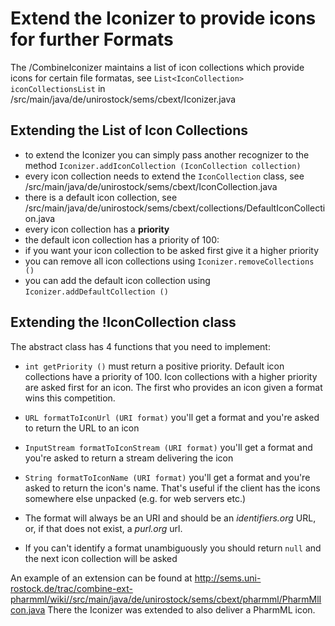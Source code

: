 Extend the Iconizer to provide icons for further Formats 
=========================================================
The /CombineIconizer maintains a list of icon collections which provide icons for certain file formatas, see ```List<IconCollection> iconCollectionsList``` in /src/main/java/de/unirostock/sems/cbext/Iconizer.java​​ 


Extending the List of Icon Collections 
---------------------------------------
* to extend the Iconizer you can simply pass another recognizer to the method ```Iconizer.addIconCollection (IconCollection collection)```
* every icon collection needs to extend the ```IconCollection``` class, see /src/main/java/de/unirostock/sems/cbext/IconCollection.java
* there is a default icon collection, see /src/main/java/de/unirostock/sems/cbext/collections/DefaultIconCollection.java
* every icon collection has a **priority**
* the default icon collection has a priority of 100:
 * if you want your icon collection to be asked first give it a higher priority
* you can remove all icon collections using ```Iconizer.removeCollections ()```
* you can add the default icon collection using ```Iconizer.addDefaultCollection ()```

Extending the !IconCollection class 
------------------------------------
The abstract class has 4 functions that you need to implement:

* ```int getPriority ()``` must return a positive priority. Default icon collections have a priority of 100. Icon collections with a higher priority are asked first for an icon. The first who provides an icon given a format wins this competition.
* ```URL formatToIconUrl (URI format)``` you'll get a format and you're asked to return the URL to an icon
* ```InputStream formatToIconStream (URI format)``` you'll get a format and you're asked to return a stream delivering the icon
* ```String formatToIconName (URI format)``` you'll get a format and you're asked to return the icon's name. That's useful if the client has the icons somewhere else unpacked (e.g. for web servers etc.)


* The format will always be an URI and should be an *identifiers.org* URL, or, if that does not exist, a *purl.org* url.
* If you can't identify a format unambiguously you should return ```null``` and the next icon collection will be asked

An example of an extension can be found at http://sems.uni-rostock.de/trac/combine-ext-pharmml/wiki//src/main/java/de/unirostock/sems/cbext/pharmml/PharmMlIcon.java
There the Iconizer was extended to also deliver a PharmML icon.